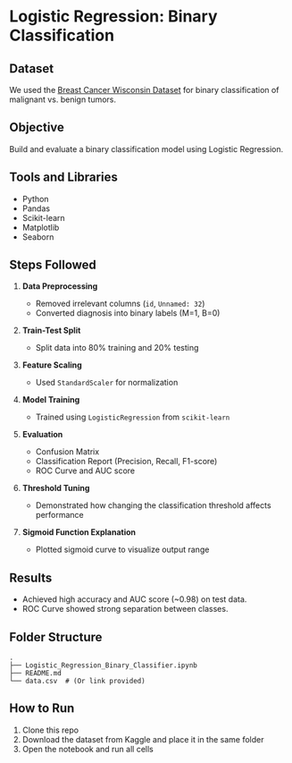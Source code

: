 # Logistic Regression: Binary Classification

## Dataset
We used the [Breast Cancer Wisconsin Dataset](https://www.kaggle.com/datasets/uciml/breast-cancer-wisconsin-data) for binary classification of malignant vs. benign tumors.

## Objective
Build and evaluate a binary classification model using Logistic Regression.

## Tools and Libraries
- Python
- Pandas
- Scikit-learn
- Matplotlib
- Seaborn

## Steps Followed
1. **Data Preprocessing**
   - Removed irrelevant columns (`id`, `Unnamed: 32`)
   - Converted diagnosis into binary labels (M=1, B=0)

2. **Train-Test Split**
   - Split data into 80% training and 20% testing

3. **Feature Scaling**
   - Used `StandardScaler` for normalization

4. **Model Training**
   - Trained using `LogisticRegression` from `scikit-learn`

5. **Evaluation**
   - Confusion Matrix
   - Classification Report (Precision, Recall, F1-score)
   - ROC Curve and AUC score

6. **Threshold Tuning**
   - Demonstrated how changing the classification threshold affects performance

7. **Sigmoid Function Explanation**
   - Plotted sigmoid curve to visualize output range

## Results
- Achieved high accuracy and AUC score (~0.98) on test data.
- ROC Curve showed strong separation between classes.

## Folder Structure
```
.
├── Logistic_Regression_Binary_Classifier.ipynb
├── README.md
└── data.csv  # (Or link provided)
```

## How to Run
1. Clone this repo
2. Download the dataset from Kaggle and place it in the same folder
3. Open the notebook and run all cells

